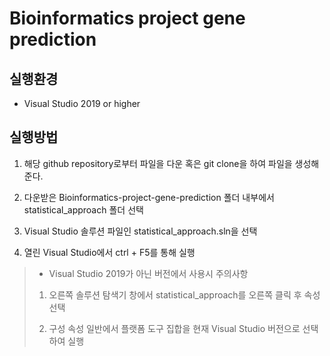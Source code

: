 # Bioinformatics project gene prediction

## 실행환경
- Visual Studio 2019 or higher

## 실행방법
1. 해당 github repository로부터 파일을 다운 혹은 git clone을 하여 파일을 생성해준다.

2. 다운받은 Bioinformatics-project-gene-prediction 폴더 내부에서 statistical_approach 폴더 선택

3. Visual Studio 솔루션 파일인 statistical_approach.sln을 선택

4. 열린 Visual Studio에서 ctrl + F5를 통해 실행

> + Visual Studio 2019가 아닌 버전에서 사용시 주의사항
> 1. 오른쪽 솔루션 탐색기 창에서 statistical_approach를 오른쪽 클릭 후 속성 선택
>
>
>
> 2. 구성 속성 일반에서 플랫폼 도구 집합을 현재 Visual Studio 버전으로 선택하여 실행
